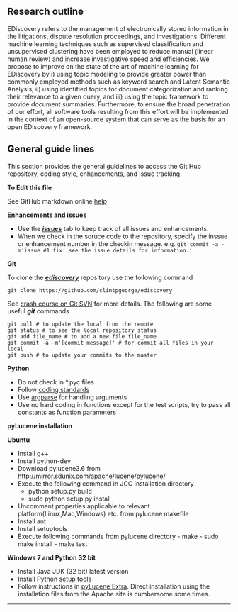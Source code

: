 Research outline
----------------

EDiscovery refers to the management of electronically stored information 
in the litigations, dispute resolution proceedings, and investigations. 
Different machine learning techniques such as supervised classification 
and unsupervised clustering have been employed to reduce manual 
(linear human review) and increase investigative speed and efficiencies. 
We propose to improve on the state of the art of machine learning for 
EDiscovery by i) using topic modeling to provide greater power than 
commonly employed methods such as keyword search and Latent Semantic Analysis, 
ii) using identified topics for document categorization and ranking their 
relevance to a given query, and iii) using the topic framework to provide 
document summaries. Furthermore, to ensure the broad penetration of our effort, 
all software tools resulting from this effort will be implemented in the context 
of an open-source system that can serve as the basis for an open EDiscovery framework.



General guide lines
-------------------
This section provides the general guidelines to access the Git Hub repository, coding style, enhancements, and issue tracking.  

**To Edit this file**

See GitHub markdown online [help](https://help.github.com/articles/github-flavored-markdown)


**Enhancements and issues**

* Use the [***issues***](https://github.com/clintpgeorge/ediscovery/issues?state=open) tab to keep track of all issues and enhancements. 
* When we check in the soruce code to the repository, specify the inssue or enhancement number in the checkin message. 
  e.g. ```git commit -a -m'issue #1 fix: see the issue details for information.'```


**Git**

To clone the [***ediscovery***](https://github.com/clintpgeorge/ediscovery) repository use the following command

    git clone https://github.com/clintpgeorge/ediscovery

See [crash course on Git SVN](http://git.or.cz/course/svn.html) for more details. 
The following are some useful ***git*** commands 

    git pull # to update the local from the remote 
    git status # to see the local repository status 
    git add file_name # to add a new file file_name 
    git commit -a -m'[commit message]' # for commit all files in your local 
    git push # to update your commits to the master 

**Python**

- Do not check in *.pyc files 
- Follow [coding standards](http://www.python.org/dev/peps/pep-0008)
- Use [argparse](http://docs.python.org/2/howto/argparse.html) for handling arguments 
- Use no hard coding in functions except for the test scripts, try to pass all constants as function parameters

**pyLucene installation**

**Ubuntu**

- Install g++
- Install python-dev
- Download pylucene3.6 from http://mirror.sdunix.com/apache/lucene/pylucene/
- Execute the following command in JCC installation directory
    - python setup.py build 
    - sudo python setup.py install
- Uncomment properties applicable to relevant platform(Linux,Mac,Windows) etc. from pylucene makefile
- Install ant
- Install setuptools
- Execute following commands from pylucene directory
      - make
      - sudo make install
      - make test

**Windows 7 and Python 32 bit**

- Install Java JDK (32 bit) latest version 
- Install Python [setup tools](http://pypi.python.org/pypi/setuptools) 
- Follow instructions in [pyLucene Extra](https://code.google.com/a/apache-extras.org/p/pylucene-extra/wiki/PyLucene). Direct installation using the installation files from the Apache site is cumbersome some times. 

--------------------------------------

